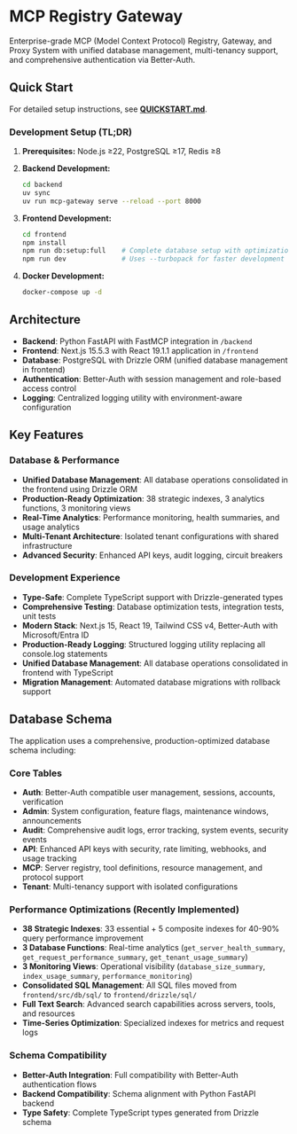 # MCP Registry Gateway

Enterprise-grade MCP (Model Context Protocol) Registry, Gateway, and Proxy System with unified database management, multi-tenancy support, and comprehensive authentication via Better-Auth.

## Quick Start

For detailed setup instructions, see **[QUICKSTART.md](./QUICKSTART.md)**.

### Development Setup (TL;DR)

1. **Prerequisites:** Node.js ≥22, PostgreSQL ≥17, Redis ≥8

2. **Backend Development:**
   ```bash
   cd backend
   uv sync
   uv run mcp-gateway serve --reload --port 8000
   ```

3. **Frontend Development:**
   ```bash
   cd frontend
   npm install
   npm run db:setup:full    # Complete database setup with optimizations
   npm run dev              # Uses --turbopack for faster development
   ```

4. **Docker Development:**
   ```bash
   docker-compose up -d
   ```

## Architecture

- **Backend**: Python FastAPI with FastMCP integration in `/backend`
- **Frontend**: Next.js 15.5.3 with React 19.1.1 application in `/frontend`
- **Database**: PostgreSQL with Drizzle ORM (unified database management in frontend)
- **Authentication**: Better-Auth with session management and role-based access control
- **Logging**: Centralized logging utility with environment-aware configuration

## Key Features

### Database & Performance
- **Unified Database Management**: All database operations consolidated in the frontend using Drizzle ORM
- **Production-Ready Optimization**: 38 strategic indexes, 3 analytics functions, 3 monitoring views
- **Real-Time Analytics**: Performance monitoring, health summaries, and usage analytics
- **Multi-Tenant Architecture**: Isolated tenant configurations with shared infrastructure
- **Advanced Security**: Enhanced API keys, audit logging, circuit breakers

### Development Experience
- **Type-Safe**: Complete TypeScript support with Drizzle-generated types
- **Comprehensive Testing**: Database optimization tests, integration tests, unit tests
- **Modern Stack**: Next.js 15, React 19, Tailwind CSS v4, Better-Auth with Microsoft/Entra ID
- **Production-Ready Logging**: Structured logging utility replacing all console.log statements
- **Unified Database Management**: All database operations consolidated in frontend with TypeScript
- **Migration Management**: Automated database migrations with rollback support

## Database Schema

The application uses a comprehensive, production-optimized database schema including:

### Core Tables
- **Auth**: Better-Auth compatible user management, sessions, accounts, verification
- **Admin**: System configuration, feature flags, maintenance windows, announcements
- **Audit**: Comprehensive audit logs, error tracking, system events, security events
- **API**: Enhanced API keys with security, rate limiting, webhooks, and usage tracking
- **MCP**: Server registry, tool definitions, resource management, and protocol support
- **Tenant**: Multi-tenancy support with isolated configurations

### Performance Optimizations (Recently Implemented)
- **38 Strategic Indexes**: 33 essential + 5 composite indexes for 40-90% query performance improvement
- **3 Database Functions**: Real-time analytics (`get_server_health_summary`, `get_request_performance_summary`, `get_tenant_usage_summary`)
- **3 Monitoring Views**: Operational visibility (`database_size_summary`, `index_usage_summary`, `performance_monitoring`)
- **Consolidated SQL Management**: All SQL files moved from `frontend/src/db/sql/` to `frontend/drizzle/sql/`
- **Full Text Search**: Advanced search capabilities across servers, tools, and resources
- **Time-Series Optimization**: Specialized indexes for metrics and request logs

### Schema Compatibility
- **Better-Auth Integration**: Full compatibility with Better-Auth authentication flows
- **Backend Compatibility**: Schema alignment with Python FastAPI backend
- **Type Safety**: Complete TypeScript types generated from Drizzle schema
